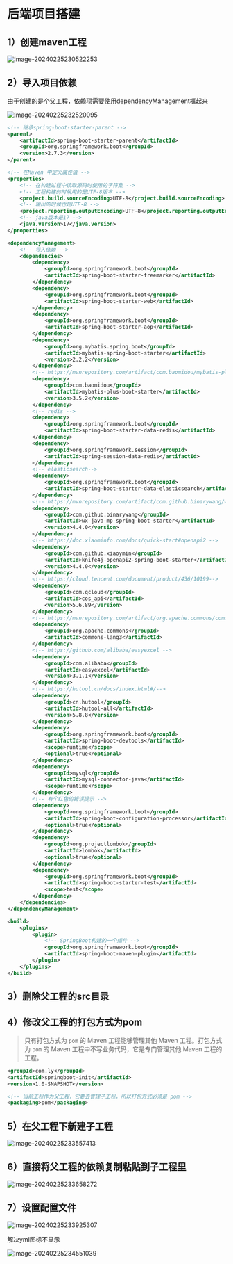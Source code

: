 # 后端项目搭建

## 1）创建maven工程

![image-20240225230522253](https://cdn.jsdelivr.net/gh/Epiphany6666/Picture/blog/%E5%90%8E%E7%AB%AF%E9%A1%B9%E7%9B%AE%E6%90%AD%E5%BB%BA/assets/202402252305342.png)



## 2）导入项目依赖

由于创建的是个父工程，依赖项需要使用dependencyManagement框起来

![image-20240225232520095](https://cdn.jsdelivr.net/gh/Epiphany6666/Picture/blog/%E5%90%8E%E7%AB%AF%E9%A1%B9%E7%9B%AE%E6%90%AD%E5%BB%BA/assets/202402252325141.png)

~~~xml
<!-- 继承spring-boot-starter-parent -->
<parent>
    <artifactId>spring-boot-starter-parent</artifactId>
    <groupId>org.springframework.boot</groupId>
    <version>2.7.3</version>
</parent>

<!-- 在Maven 中定义属性值 -->
<properties>
    <!-- 在构建过程中读取源码时使用的字符集 -->
    <!-- 工程构建的时候用的是UTF-8版本 -->
    <project.build.sourceEncoding>UTF-8</project.build.sourceEncoding>
    <!-- 输出的时候也是UTF-8 -->
    <project.reporting.outputEncoding>UTF-8</project.reporting.outputEncoding>
    <!-- java版本是17 -->
    <java.version>17</java.version>
</properties>

<dependencyManagement>
    <!-- 导入依赖 -->
    <dependencies>
        <dependency>
            <groupId>org.springframework.boot</groupId>
            <artifactId>spring-boot-starter-freemarker</artifactId>
        </dependency>
        <dependency>
            <groupId>org.springframework.boot</groupId>
            <artifactId>spring-boot-starter-web</artifactId>
        </dependency>
        <dependency>
            <groupId>org.springframework.boot</groupId>
            <artifactId>spring-boot-starter-aop</artifactId>
        </dependency>
        <dependency>
            <groupId>org.mybatis.spring.boot</groupId>
            <artifactId>mybatis-spring-boot-starter</artifactId>
            <version>2.2.2</version>
        </dependency>
        <!-- https://mvnrepository.com/artifact/com.baomidou/mybatis-plus-boot-starter -->
        <dependency>
            <groupId>com.baomidou</groupId>
            <artifactId>mybatis-plus-boot-starter</artifactId>
            <version>3.5.2</version>
        </dependency>
        <!-- redis -->
        <dependency>
            <groupId>org.springframework.boot</groupId>
            <artifactId>spring-boot-starter-data-redis</artifactId>
        </dependency>
        <dependency>
            <groupId>org.springframework.session</groupId>
            <artifactId>spring-session-data-redis</artifactId>
        </dependency>
        <!-- elasticsearch-->
        <dependency>
            <groupId>org.springframework.boot</groupId>
            <artifactId>spring-boot-starter-data-elasticsearch</artifactId>
        </dependency>
        <!-- https://mvnrepository.com/artifact/com.github.binarywang/wx-java-mp-spring-boot-starter -->
        <dependency>
            <groupId>com.github.binarywang</groupId>
            <artifactId>wx-java-mp-spring-boot-starter</artifactId>
            <version>4.4.0</version>
        </dependency>
        <!-- https://doc.xiaominfo.com/docs/quick-start#openapi2 -->
        <dependency>
            <groupId>com.github.xiaoymin</groupId>
            <artifactId>knife4j-openapi2-spring-boot-starter</artifactId>
            <version>4.4.0</version>
        </dependency>
        <!-- https://cloud.tencent.com/document/product/436/10199-->
        <dependency>
            <groupId>com.qcloud</groupId>
            <artifactId>cos_api</artifactId>
            <version>5.6.89</version>
        </dependency>
        <!-- https://mvnrepository.com/artifact/org.apache.commons/commons-lang3 -->
        <dependency>
            <groupId>org.apache.commons</groupId>
            <artifactId>commons-lang3</artifactId>
        </dependency>
        <!-- https://github.com/alibaba/easyexcel -->
        <dependency>
            <groupId>com.alibaba</groupId>
            <artifactId>easyexcel</artifactId>
            <version>3.1.1</version>
        </dependency>
        <!-- https://hutool.cn/docs/index.html#/-->
        <dependency>
            <groupId>cn.hutool</groupId>
            <artifactId>hutool-all</artifactId>
            <version>5.8.8</version>
        </dependency>
        <dependency>
            <groupId>org.springframework.boot</groupId>
            <artifactId>spring-boot-devtools</artifactId>
            <scope>runtime</scope>
            <optional>true</optional>
        </dependency>
        <dependency>
            <groupId>mysql</groupId>
            <artifactId>mysql-connector-java</artifactId>
            <scope>runtime</scope>
        </dependency>
        <!-- 有个红色的错误提示 -->
        <dependency>
            <groupId>org.springframework.boot</groupId>
            <artifactId>spring-boot-configuration-processor</artifactId>
            <optional>true</optional>
        </dependency>
        <dependency>
            <groupId>org.projectlombok</groupId>
            <artifactId>lombok</artifactId>
            <optional>true</optional>
        </dependency>
        <dependency>
            <groupId>org.springframework.boot</groupId>
            <artifactId>spring-boot-starter-test</artifactId>
            <scope>test</scope>
        </dependency>
    </dependencies>
</dependencyManagement>

<build>
    <plugins>
        <plugin>
            <!-- SpringBoot构建的一个插件 -->
            <groupId>org.springframework.boot</groupId>
            <artifactId>spring-boot-maven-plugin</artifactId>
        </plugin>
    </plugins>
</build>
~~~



## 3）删除父工程的src目录



## 4）修改父工程的打包方式为pom

> 只有打包方式为 `pom` 的 Maven 工程能够管理其他 Maven 工程。打包方式为 `pom` 的 Maven 工程中不写业务代码，它是专门管理其他 Maven 工程的工程。

~~~xml
<groupId>com.ly</groupId>
<artifactId>springboot-init</artifactId>
<version>1.0-SNAPSHOT</version>

<!-- 当前工程作为父工程，它要去管理子工程，所以打包方式必须是 pom -->
<packaging>pom</packaging>
~~~



## 5）在父工程下新建子工程

![image-20240225233557413](https://cdn.jsdelivr.net/gh/Epiphany6666/Picture/blog/%E5%90%8E%E7%AB%AF%E9%A1%B9%E7%9B%AE%E6%90%AD%E5%BB%BA/assets/202402252335505.png)



## 6）直接将父工程的依赖复制粘贴到子工程里

![image-20240225233658272](https://cdn.jsdelivr.net/gh/Epiphany6666/Picture/blog/%E5%90%8E%E7%AB%AF%E9%A1%B9%E7%9B%AE%E6%90%AD%E5%BB%BA/assets/202402252336311.png)



## 7）设置配置文件

![image-20240225233925307](https://cdn.jsdelivr.net/gh/Epiphany6666/Picture/blog/%E5%90%8E%E7%AB%AF%E9%A1%B9%E7%9B%AE%E6%90%AD%E5%BB%BA/assets/202402252339379.png)

解决yml图标不显示

![image-20240225234551039](https://cdn.jsdelivr.net/gh/Epiphany6666/Picture/blog/%E5%90%8E%E7%AB%AF%E9%A1%B9%E7%9B%AE%E6%90%AD%E5%BB%BA/assets/202402252345077.png)
